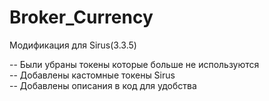 # Broker_Currency
Модификация для Sirus(3.3.5)

-- Были убраны токены которые больше не используются  
-- Добавлены кастомные токены Sirus  
-- Добавлены описания в код для удобства  
